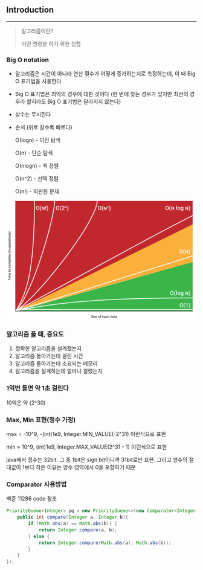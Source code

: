 ## Introduction
---

> 알고리즘이란?
>
> 어떤 명령을 하기 위한 집합

### Big O notation


* 알고리즘은 시간이 아니라 연산 휫수가 어떻게 증가하는지로 측정하는데, 이 때 Big O 표기법을 사용한다

* Big O 표기법은 최악의 경우에 대한 것이다 (한 번에 찾는 경우가 있지만 최선의 경우라 할지라도 Big O 표기법은 달라지지 않는다)

* 상수는 무시한다

* 순서 (위로 갈수록 빠르다)

  O(logn) - 이진 탐색

  O(n) - 단순 탐색

  O(nlogn) - 퀵 정렬

  O(n^2) - 선택 정렬

  O(n!) - 외판원 문제

![chart](./chart.png)





### 알고리즘 풀 때, 중요도



1. 정확한 알고리즘을 설계했는지
2. 알고리즘 돌아가는데 걸린 시간
3. 알고리즘 돌아가는데 소요되는 메모리
4. 알고리즘을 설계하는데 얼마나 걸렸는지



### 1억번 돌면 약 1초 걸린다

10억은 약 (2^30)



### Max, Min 표현(정수 가정)

max = -10^9, -(int)1e9, Integer.MIN_VALUE(-2^31) 이런식으로 표현

min = 10^9, (int)1e9, Integer.MAX_VALUE(2^31 - 1) 이런식으로 표현

java에서 정수는 32bit. 그 중 1bit은 sign bit이니까 31bit로만 표현. 그리고 양수의 절대값이 1보다 작은 이유는 양수 영역에서 0을 포함하기 때문



### Comparator 사용방법

백준 11286 code 참조

```java
PriorityQueue<Integer> pq = new PriorityQueue<>(new Comparator<Integer>(){
	public int compare(Integer a, Integer b){
		if (Math.abs(a) == Math.abs(b)) {
			return Integer.compare(a, b);
		} else {
			return Integer.compare(Math.abs(a), Math.abs(b));
		}
	}
});
```

